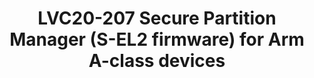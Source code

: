 ---
categories:
- lvc20
description: This session is about Arm's Secure Partition Manager (SPM) for A-class
  devices. The SPM is the reference open-source S-EL2 firmware implementation for
  the recently introduced Armv8.4-SecEL2 / Secure EL2 virtualization extensions. It
  is based on Google's Hafnium hypervisor now transitioned to trustedfirmware.org.
  It leverages the Platform Security Architecture Firmware Framework for A-class (PSA
  FF-A) specification. The presentation deals with brief history and use cases, SPM
  architecture, project status and plans.
image: /assets/images/featured-images/lvc20/LVC20-207.png
session_id: LVC20-207
session_room: Linux/Android
session_slot:
  end_time: 2020-09-24 16:35
  start_time: 2020-09-24 16:15
session_speakers:
- speaker_bio: Olivier has 17 years experience in low-level embedded software and
    security starting with OMAP Boot ROM development and validation at TI, connectivity
    and modem firmware development at Intel, to TEE OS development at Trustonic. He&#39;s
    now working for Arm&#39;s Open Source Software group in the Trusted Firmware-A
    (TF-A) team.
  speaker_company: ARM
  speaker_image: ''
  speaker_name: Olivier Deprez
  speaker_position: Principal Software Engineer
  speaker_role: speaker
session_track: Security
tag: session
tags: Security
title: LVC20-207 Secure Partition Manager (S-EL2 firmware) for Arm A-class devices
---